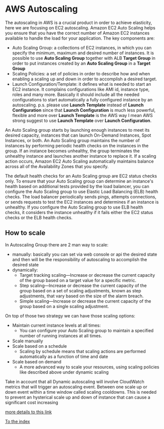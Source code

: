 # AWS Autoscaling

The autoscaling in AWS is a crucial product in order to achieve elasticity, here we are focusing on EC2 autoscaling.
Amazon EC2 Auto Scaling helps you ensure that you have the correct number of Amazon EC2 instances available to handle the load for your application.
The key components are:
- Auto Scaling Group: a collections of EC2 instances, in which you can specify the minimum, maximum and desired number of instances.
  It is possible to use **Auto Scaling Group** together with ALB **Target Group** in order to put instances created by an **Auto Scaling Group** in a **Target Group** 
- Scaling Policies: a set of policies in order to describe how and when enabling a scaling up and down in order to accomplish a desired target.
- Launch Configuration/Template: it defines what is needed to start an EC2 instance. It complains configurations like AMI id, instance type, roles and many more. Basically it should include all the 
  needed configurations to start automatically a fully configured instance by an autoscaling.
  p.s. please use **Launch Template** instead of **Launch Configuration** since that **Launch Configuration** is much less powerful, flexible and more over **Launch Template** is the AWS way 
  I mean AWS strong suggest to use **Launch Template** over **Launch Configuration**.

An Auto Scaling group starts by launching enough instances to meet its desired capacity, instances that can launch On-Demand Instances, Spot Instances, or both.
An Auto Scaling group maintains the number of instances by performing periodic health checks on the instances in the group.
If an instance becomes unhealthy, the group terminates the unhealthy instance and launches another instance to replace it.
If a scaling action occurs, Amazon EC2 Auto Scaling automatically maintains balance across all of the Availability Zones that you specify.

The default health checks for an Auto Scaling group are EC2 status checks only. 
To ensure that your Auto Scaling group can determine an instance's health based on additional tests provided by the load balancer,
you can configure the Auto Scaling group to use Elastic Load Balancing (ELB) health checks. The load balancer periodically sends pings, 
attempts connections, or sends requests to test the EC2 instances and determines if an instance is unhealthy.
If you configure the Auto Scaling group to use ELB health checks, it considers the instance unhealthy if it fails either the EC2 status checks or the ELB health checks.

## How to scale
In Autoscaling Group there are 2 man way to scale:
- manually: basically you can set via web console or api the desired state and then will be the responsibility of autoscaling to accomplish the desired state
- dynamically:
  - Target tracking scaling—Increase or decrease the current capacity of the group based on a target value for a specific metric.
  - Step scaling—Increase or decrease the current capacity of the group based on a set of scaling adjustments, known as step adjustments, that vary based on the size of the alarm breach.
  - Simple scaling—Increase or decrease the current capacity of the group based on a single scaling adjustment. 

On top of those two strategy we can have those scaling options:
- Maintain current instance levels at all times: 
  - You can configure your Auto Scaling group to maintain a specified number of running instances at all times.
- Scale manually
- Scale based on a schedule
  - Scaling by schedule means that scaling actions are performed automatically as a function of time and date
- Scale based on demand
  - A more advanced way to scale your resources, using scaling policies like described above under dynamic scaling 

Take in account that all Dynamic autoscaling will involve CloudWatch metrics that will trigger an autoscaling event. 
Between one scale up or down event within a time window called scaling cooldowns. 
This is needed to prevent an hysterical scale up and down of instance that can cause a significant cost increasing 


[more details to this link](https://docs.aws.amazon.com/autoscaling/ec2/userguide/what-is-amazon-ec2-auto-scaling.html)

[To the index](https://github.com/mrFlick72/aws_course/blob/main/README.md)